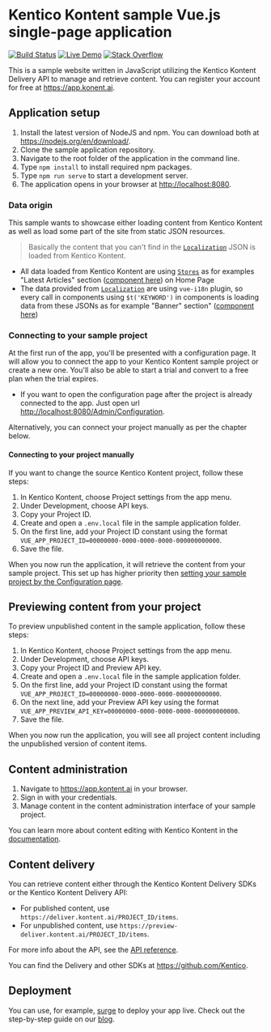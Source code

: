 # Kentico Kontent sample Vue.js single-page application

[![Build Status](https://api.travis-ci.com/Kentico/kontent-sample-app-vue.svg?branch=master)](https://travis-ci.com/Kentico/kontent-sample-app-vue)
[![Live Demo](https://img.shields.io/badge/live-demo-brightgreen.svg)](https://kontent-sample-app-vue.surge.sh)
[![Stack Overflow](https://img.shields.io/badge/Stack%20Overflow-ASK%20NOW-FE7A16.svg?logo=stackoverflow&logoColor=white)](https://stackoverflow.com/tags/kentico-kontent)

This is a sample website written in JavaScript utilizing the Kentico Kontent Delivery API to manage and retrieve content. You can register your account for free at <https://app.konent.ai>.

## Application setup

1. Install the latest version of NodeJS and npm. You can download both at <https://nodejs.org/en/download/>.
2. Clone the sample application repository.
3. Navigate to the root folder of the application in the command line.
4. Type `npm install` to install required npm packages.
5. Type `npm run serve` to start a development server.
6. The application opens in your browser at <http://localhost:8080>.

### Data origin

This sample wants to showcase either loading content from Kentico Kontent as well as load some part of the site from static JSON resources.

> Basically the content that you can't find in the [`Localization`](https://github.com/Kentico/kontent-sample-app-vue/tree/master/src/Localization) JSON is loaded from Kentico Kontent.

* All data loaded from Kentico Kontent are using [`Stores`](https://github.com/Kentico/kontent-sample-app-vue/tree/master/src/Stores) as for examples "Latest Articles" section ([component here](https://github.com/Kentico/kontent-sample-app-vue/blob/master/src/components/LatestArticles.vue#L111)) on Home Page 
* The data provided from [`Localization`](https://github.com/Kentico/kontent-sample-app-vue/tree/master/src/Localization) are using `vue-i18n` plugin, so every call in components using `$t('KEYWORD')` in components is loading data from these JSONs as for example "Banner" section" ([component here](https://github.com/Kentico/kontent-sample-app-vue/blob/master/src/components/Banner.vue#L6))

### Connecting to your sample project

At the first run of the app, you'll be presented with a configuration page. It will allow you to connect the app to your Kentico Kontent sample project or create a new one. You'll also be able to start a trial and convert to a free plan when the trial expires.

* If you want to open the configuration page after the project is already connected to the app. Just open url <http://localhost:8080/Admin/Configuration>.

Alternatively, you can connect your project manually as per the chapter below.

#### Connecting to your project manually

If you want to change the source Kentico Kontent project, follow these steps:

1. In Kentico Kontent, choose Project settings from the app menu.
2. Under Development, choose API keys.
3. Copy your Project ID.
4. Create and open a `.env.local` file in the sample application folder.
5. On the first line, add your Project ID constant using the format `VUE_APP_PROJECT_ID=00000000-0000-0000-0000-000000000000`.
6. Save the file.

When you now run the application, it will retrieve the content from your sample project. This set up has higher priority then [setting your sample project by the Configuration page](#connecting-to-your-sample-project).

## Previewing content from your project

To preview unpublished content in the sample application, follow these steps:

1. In Kentico Kontent, choose Project settings from the app menu.
2. Under Development, choose API keys.
3. Copy your Project ID and Preview API key.
4. Create and open a `.env.local` file in the sample application folder.
5. On the first line, add your Project ID constant using the format `VUE_APP_PROJECT_ID=00000000-0000-0000-0000-000000000000`.
6. On the next line, add your Preview API key using the format `VUE_APP_PREVIEW_API_KEY=00000000-0000-0000-0000-000000000000`.
7. Save the file.

When you now run the application, you will see all project content including the unpublished version of content items.

## Content administration

1. Navigate to <https://app.kontent.ai> in your browser.
2. Sign in with your credentials.
3. Manage content in the content administration interface of your sample project.

You can learn more about content editing with Kentico Kontent in the [documentation](https://docs.kontent.ai/).

## Content delivery

You can retrieve content either through the Kentico Kontent Delivery SDKs or the Kentico Kontent Delivery API:

* For published content, use `https://deliver.kontent.ai/PROJECT_ID/items`.
* For unpublished content, use `https://preview-deliver.kontent.ai/PROJECT_ID/items`.

For more info about the API, see the [API reference](https://developer.kenticocloud.com/reference).

You can find the Delivery and other SDKs at <https://github.com/Kentico>.

## Deployment

You can use, for example, [surge](http://surge.sh/) to deploy your app live. Check out the step-by-step guide on our [blog](https://kontent.ai/blog/3-steps-to-rapidly-deploy-headless-single-page-app).


